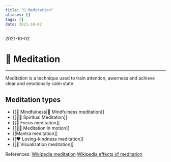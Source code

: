 ```yaml
---
title: "🧘 Meditation"
aliases: []
tags: []
date: 2021-10-02
---
```

2021-10-02
# 🧘 Meditation
___
Meditation is a technique used to train attention, awerness and achieve clear and emotionally calm state.

## Meditation types
* [[🌄 Mindfulness|🌄 Mindfulness meditation]]
* [[📿👻 Spiritual Meditation]]
* [[🧠 Focus meditation]]
* [[🚶‍♀️ Meditation in motion]]
* [[Mantra meditation]]
* [[❤️ Loving-kindness meditation]]
* [[💭 Visualization meditation]]

References:
[Wikipedia meditation](https://en.wikipedia.org/wiki/Meditation#Potential_adverse_effects)
[Wikipedia effects of meditation](https://en.wikipedia.org/wiki/Effects_of_meditation)